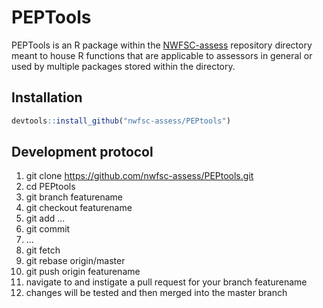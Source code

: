 # PEPTools

PEPTools is an R package within the 
[NWFSC-assess](https://github.com/nwfsc-assess)
repository directory meant to house R functions that are applicable to 
assessors in general or used by multiple packages stored within the directory. 

## Installation

``` r
devtools::install_github("nwfsc-assess/PEPtools")
```

## Development protocol

  1. git clone https://github.com/nwfsc-assess/PEPtools.git
  2. cd PEPtools
  3. git branch featurename
  4. git checkout featurename
  5. git add <file1> <file2> ...
  6. git commit
  7. ...
  8. git fetch
  9. git rebase origin/master
  10. git push origin featurename
  11. navigate to [](https://github.com/nwfsc-assess/PEPtools) and 
  instigate a pull request for your branch featurename
  12. changes will be tested and then merged into the master branch